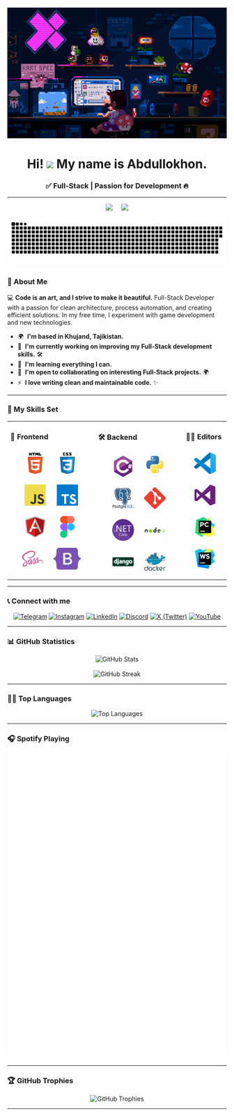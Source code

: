 <br clear="both">

<div align="center">
  <img height="300" width="600" src="assets/my_gif.gif" />
</div>

<h1 align="center">Hi! <img src="https://user-images.githubusercontent.com/18350557/176309783-0785949b-9127-417c-8b55-ab5a4333674e.gif" width="30"> My name is Abdullokhon.</h1>
<h3 align="center">✅ Full-Stack | Passion for Development 🔥</h3>

---

<div align="center">
  <img src="https://custom-icon-badges.demolab.com/github/followers/abdullokhonz?color=red&style=rounded&label=Followers" />
  &nbsp;&nbsp;&nbsp;
  <img src="https://komarev.com/ghpvc/?username=abdullokhonz&color=red&style=rounded&label=Profile%20Views" />
</div>

<p align="center">
 <img width="600" src="assets/github-snake.svg" alt="snake"/>
</p>

### 📌 About Me

💻 **Code is an art, and I strive to make it beautiful.** Full-Stack Developer with a passion for clean architecture, process automation, and creating efficient solutions. In my free time, I experiment with game development and new technologies.  

* 🌍  **I'm based in Khujand, Tajikistan.**  
* 🚀  **I'm currently working on improving my Full-Stack development skills.** 🛠️  
* 🧠  **I'm learning everything I can.**  
* 🤝  **I'm open to collaborating on interesting Full-Stack projects.** 🌍  
* ⚡  **I love writing clean and maintainable code.** ✨

---

### 💪 My Skills Set

<table><tr><td valign="top" width="40%">  

### 🎨 Frontend  

<div align="center">  
<a href="https://en.wikipedia.org/wiki/HTML5" target="_blank"><img style="margin: 10px" src="assets/skills/html5.svg" alt="HTML5" height="50" /></a>  
<a href="https://www.w3schools.com/css/" target="_blank"><img style="margin: 10px" src="assets/skills/css3.svg" alt="CSS3" height="50" /></a>  
<a href="https://www.javascript.com/" target="_blank"><img style="margin: 10px" src="assets/skills/javascript.svg" alt="JavaScript" height="50" /></a>  
<a href="https://www.typescriptlang.org/" target="_blank"><img style="margin: 10px" src="assets/skills/typescript.svg" alt="TypeScript" height="50" /></a>  
<a href="https://angular.io/" target="_blank"><img style="margin: 10px" src="assets/skills/angular.svg" alt="Angular" height="50" /></a>  
<a href="https://www.figma.com/" target="_blank"><img style="margin: 10px" src="assets/skills/figma.svg" alt="Figma" height="50" /></a>  
<a href="https://sass-lang.com/" target="_blank"><img style="margin: 10px" src="assets/skills/sass.svg" alt="Sass" height="50" /></a>  
<a href="https://getbootstrap.com/" target="_blank"><img style="margin: 10px" src="assets/skills/bootstrap5.svg" alt="Bootstrap" height="50" /></a>  
</div>

</td><td valign="top" width="40%">

### 🛠 Backend  

<div align="center">  
<a href="https://docs.microsoft.com/en-us/dotnet/csharp/" target="_blank"><img style="margin: 10px" src="assets/skills/csharp.svg" alt="C#" height="50" /></a>  
<a href="https://www.python.org/" target="_blank"><img style="margin: 10px" src="assets/skills/python.svg" alt="Python" height="50" /></a>  
<a href="https://www.postgresql.org/" target="_blank"><img style="margin: 10px" src="assets/skills/postgresql.svg" alt="PostgreSQL" height="50" /></a>  
<a href="https://github.com/" target="_blank"><img style="margin: 10px" src="assets/skills/git.svg" alt="Git" height="50" /></a>  
<a href="https://dotnet.microsoft.com/download" target="_blank"><img style="margin: 10px" src="assets/skills/dotnetcore.png" alt=".Net Core" height="50" /></a>  
<a href="https://nodejs.org/" target="_blank"><img style="margin: 10px" src="assets/skills/nodejs.svg" alt="Node.js" height="50" /></a>  
<a href="https://www.djangoproject.com/" target="_blank"><img style="margin: 10px" src="assets/skills/django.svg" alt="Django" height="50" /></a>  
<a href="https://www.docker.com/" target="_blank"><img style="margin: 10px" src="assets/skills/docker.svg" alt="Docker" height="50" /></a>  
</div>

</td><td valign="top" width="20%">

### 🧑‍💻 Editors  

<div align="center">  
<a href="https://code.visualstudio.com/" target="_blank"><img style="margin: 10px" src="assets/editors/VisualStudioCode.svg" alt="VisualStudioCode" height="50" /></a>
<a href="https://visualstudio.microsoft.com/" target="_blank"><img style="margin: 10px" src="assets/editors/VisualStudio.svg" alt="VisualStudio" height="50" /></a>
<a href="https://www.jetbrains.com/pycharm/" target="_blank"><img style="margin: 10px" src="assets/editors/PyCharm.svg" alt="PyCharm" height="50" /></a>
<a href="https://www.jetbrains.com/webstorm/" target="_blank"><img style="margin: 10px" src="assets/editors/WebStorm.svg" alt="WebStorm" height="50" /></a>
</div>

</td></tr></table>

---

### 📞 Connect with me  

<div align="center">
  <a href="https://t.me/abdullokhonz"><img src="https://img.icons8.com/fluency/48/telegram-app.png" alt="Telegram"/></a>
  <a href="https://www.instagram.com/abdullokhonz"><img src="https://img.icons8.com/fluency/48/instagram-new.png" alt="Instagram"/></a>
  <a href="https://www.linkedin.com/in/abdullokhon-ghaibulloev-a24a8430a"><img src="https://img.icons8.com/fluency/48/linkedin.png" alt="LinkedIn"/></a>
  <a href="https://discord.com/users/1338846895707000862"><img src="https://img.icons8.com/fluency/48/discord.png" alt="Discord"/></a>
  <a href="https://x.com/abdullokhonz"><img src="https://img.icons8.com/ios-filled/50/x.png" alt="X (Twitter)"/></a>
  <a href="https://www.youtube.com/@abdullokhonz"><img src="https://img.icons8.com/fluency/48/youtube-play.png" alt="YouTube"/></a>
</div>

---

### 📊 GitHub Statistics

<div align="center">
  <img src="https://github-readme-stats.vercel.app/api?username=abdullokhonz&show_icons=true&theme=radical" alt="GitHub Stats" />
  <br><br>
  <img src="https://github-readme-streak-stats.herokuapp.com/?user=abdullokhonz&theme=radical" alt="GitHub Streak" />
</div>

---

### 🧑‍💻 Top Languages

<div align="center">
  <img src="https://github-readme-stats.vercel.app/api/top-langs/?username=abdullokhonz&layout=pie&theme=radical" alt="Top Languages" />
</div>

---

### 🎧 Spotify Playing

<!-- ![spotify-github-profile](/img/default.svg) -->
<div align="center">
  <img src="/img/default_test.svg" alt="spotify_eminem_godzilla">
</div>

---

### 🏆 GitHub Trophies

<div align="center">
  <img src="https://github-profile-trophy.vercel.app/?username=abdullokhonz&theme=radical&column=-1" alt="GitHub Trophies" />
</div>

---

